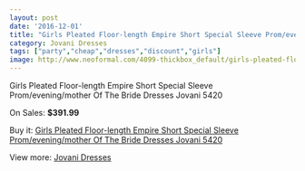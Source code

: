 ```yaml
---
layout: post
date: '2016-12-01'
title: "Girls Pleated Floor-length Empire Short Special Sleeve Prom/evening/mother Of The Bride Dresses Jovani 5420"
category: Jovani Dresses
tags: ["party","cheap","dresses","discount","girls"]
image: http://www.neoformal.com/4099-thickbox_default/girls-pleated-floor-length-empire-short-special-sleeve-prom-evening-mother-of-the-bride-dresses-jovani-5420.jpg
---
```

Girls Pleated Floor-length Empire Short Special Sleeve Prom/evening/mother Of The Bride Dresses Jovani 5420

On Sales: **$391.99**
<a href="https://www.neoformal.com/en/jovani-dresses/1530-girls-pleated-floor-length-empire-short-special-sleeve-prom-evening-mother-of-the-bride-dresses-jovani-5420.html"><amp-img layout="responsive" width="600" height="600" src="//www.neoformal.com/4099-thickbox_default/girls-pleated-floor-length-empire-short-special-sleeve-prom-evening-mother-of-the-bride-dresses-jovani-5420.jpg" alt="Girls Pleated Floor-length Empire Short Special Sleeve Prom/evening/mother Of The Bride Dresses Jovani 5420 0" /></a>
<a href="https://www.neoformal.com/en/jovani-dresses/1530-girls-pleated-floor-length-empire-short-special-sleeve-prom-evening-mother-of-the-bride-dresses-jovani-5420.html"><amp-img layout="responsive" width="600" height="600" src="//www.neoformal.com/4100-thickbox_default/girls-pleated-floor-length-empire-short-special-sleeve-prom-evening-mother-of-the-bride-dresses-jovani-5420.jpg" alt="Girls Pleated Floor-length Empire Short Special Sleeve Prom/evening/mother Of The Bride Dresses Jovani 5420 1" /></a>

Buy it: [Girls Pleated Floor-length Empire Short Special Sleeve Prom/evening/mother Of The Bride Dresses Jovani 5420](https://www.neoformal.com/en/jovani-dresses/1530-girls-pleated-floor-length-empire-short-special-sleeve-prom-evening-mother-of-the-bride-dresses-jovani-5420.html "Girls Pleated Floor-length Empire Short Special Sleeve Prom/evening/mother Of The Bride Dresses Jovani 5420")

View more: [Jovani Dresses](https://www.neoformal.com/en/15-jovani-dresses "Jovani Dresses")
